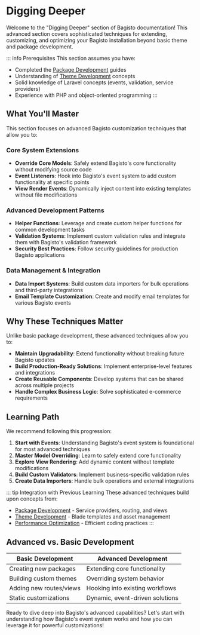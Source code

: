 # Digging Deeper

Welcome to the "Digging Deeper" section of Bagisto documentation! This advanced section covers sophisticated techniques for extending, customizing, and optimizing your Bagisto installation beyond basic theme and package development.

::: info Prerequisites
This section assumes you have:
- Completed the [Package Development](../package-development/) guides
- Understanding of [Theme Development](../theme-development/) concepts  
- Solid knowledge of Laravel concepts (events, validation, service providers)
- Experience with PHP and object-oriented programming
:::

## What You'll Master

This section focuses on advanced Bagisto customization techniques that allow you to:

### Core System Extensions
- **Override Core Models**: Safely extend Bagisto's core functionality without modifying source code
- **Event Listeners**: Hook into Bagisto's event system to add custom functionality at specific points
- **View Render Events**: Dynamically inject content into existing templates without file modifications

### Advanced Development Patterns
- **Helper Functions**: Leverage and create custom helper functions for common development tasks
- **Validation Systems**: Implement custom validation rules and integrate them with Bagisto's validation framework
- **Security Best Practices**: Follow security guidelines for production Bagisto applications

### Data Management & Integration
- **Data Import Systems**: Build custom data importers for bulk operations and third-party integrations
- **Email Template Customization**: Create and modify email templates for various Bagisto events

## Why These Techniques Matter

Unlike basic package development, these advanced techniques allow you to:

- **Maintain Upgradability**: Extend functionality without breaking future Bagisto updates
- **Build Production-Ready Solutions**: Implement enterprise-level features and integrations
- **Create Reusable Components**: Develop systems that can be shared across multiple projects
- **Handle Complex Business Logic**: Solve sophisticated e-commerce requirements

## Learning Path

We recommend following this progression:

1. **Start with Events**: Understanding Bagisto's event system is foundational for most advanced techniques
2. **Master Model Overriding**: Learn to safely extend core functionality
3. **Explore View Rendering**: Add dynamic content without template modifications
4. **Build Custom Validators**: Implement business-specific validation rules
5. **Create Data Importers**: Handle bulk operations and external integrations

::: tip Integration with Previous Learning
These advanced techniques build upon concepts from:
- [Package Development](../package-development/) - Service providers, routing, and views
- [Theme Development](../theme-development/) - Blade templates and asset management
- [Performance Optimization](../performance/) - Efficient coding practices
:::

## Advanced vs. Basic Development

| Basic Development | Advanced Development |
|------------------|---------------------|
| Creating new packages | Extending core functionality |
| Building custom themes | Overriding system behavior |
| Adding new routes/views | Hooking into existing workflows |
| Static customizations | Dynamic, event-driven solutions |

Ready to dive deep into Bagisto's advanced capabilities? Let's start with understanding how Bagisto's event system works and how you can leverage it for powerful customizations!